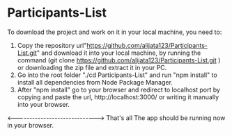 # Participants-List


To download the project and work on it in your local machine, you need to:

1. Copy the repository url"https://github.com/alijata123/Participants-List.git" and download it into your local machine, by running the command (git clone https://github.com/alijata123/Participants-List.git ) or downloading the zip file and extract it in your PC.
2. Go into the root folder "./cd Participants-List" and run "npm install" to install all dependencies from Node Package Manager.
3. After "npm install" go to your browser and redirect to localhost port by copying and paste the url, http://localhost:3000/ or writing it manually into your browser.

<----------------------------->
That's all
The app should be running now in your browser.
